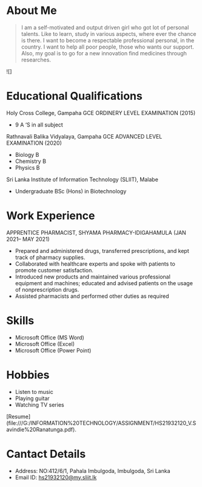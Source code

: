 # About Me
>I am a self-motivated and output driven girl who got lot of personal talents. Like to learn, 
study in various aspects, where ever the chance is there. I want to become a respectable 
professional personal, in the country. I want to help all poor people, those who wants our 
support. Also, my goal is to go for a new innovation find medicines through researches.

![]

# Educational Qualifications 
Holy Cross College, Gampaha GCE ORDINERY LEVEL EXAMINATION (2015)
* 9 A ‘S in all subject

Rathnavali Balika Vidyalaya, Gampaha GCE ADVANCED LEVEL EXAMINATION (2020)
* Biology B
* Chemistry B
* Physics B

 Sri Lanka Institute of Information Technology (SLIIT), Malabe
 * Undergraduate BSc (Hons) in Biotechnology
 
 # Work Experience
 APPRENTICE PHARMACIST, SHYAMA PHARMACY-IDIGAHAMULA   (JAN 2021– MAY 2021)
* Prepared and administered drugs, transferred prescriptions, and kept track of pharmacy supplies.
* Collaborated with healthcare experts and spoke with patients to promote customer satisfaction.
* Introduced new products and maintained various professional equipment and machines; educated and advised patients on the usage of nonprescription drugs.
* Assisted pharmacists and performed other duties as required

# Skills 
* Microsoft Office (MS Word)	
* Microsoft  Office (Excel)
*	Microsoft Office (Power Point)

# Hobbies
* Listen to music
* Playing guitar
* Watching TV series

[Resume]  (file:///G:/INFORMATION%20TECHNOLOGY/ASSIGNMENT/HS21932120_V.Savindie%20Ranatunga.pdf).

# Cantact Details
* Address: NO:412/6/1, Pahala Imbulgoda, Imbulgoda, Sri Lanka
* Email ID: hs21932120@my.sliit.lk
